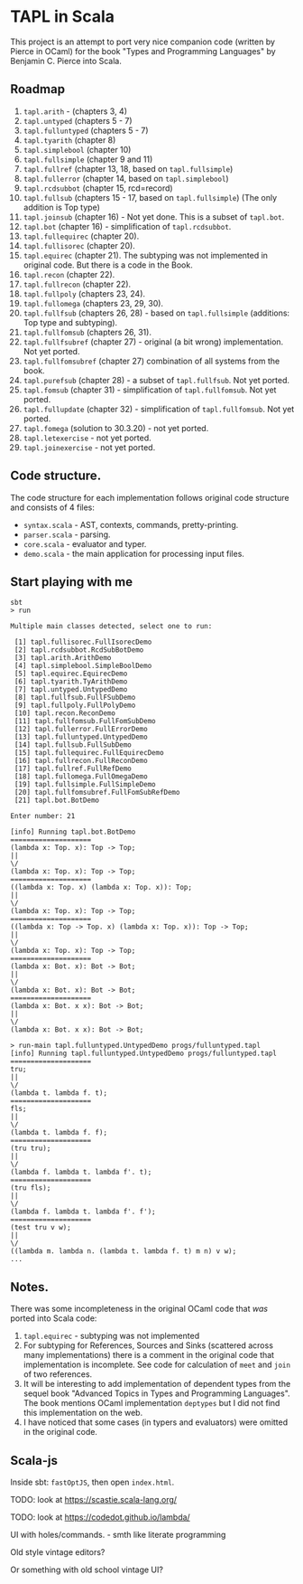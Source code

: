 # TAPL in Scala

This project is an attempt to port very nice companion code (written by Pierce in OCaml) 
for the book "Types and Programming Languages" by Benjamin C. Pierce into Scala.

## Roadmap

01. `tapl.arith` - (chapters 3, 4)
02. `tapl.untyped` (chapters 5 - 7)
03. `tapl.fulluntyped` (chapters 5 - 7)
04. `tapl.tyarith` (chapter 8)
05. `tapl.simplebool` (chapter 10)
06. `tapl.fullsimple` (chapter 9 and 11)
07. `tapl.fullref` (chapter 13, 18, based on `tapl.fullsimple`)
08. `tapl.fullerror` (chapter 14, based on `tapl.simplebool`)
09. `tapl.rcdsubbot` (chapter 15, rcd=record)
10. `tapl.fullsub` (chapters 15 - 17, based on `tapl.fullsimple`) (The only addition is Top type)
11. `tapl.joinsub` (chapter 16) - Not yet done. This is a subset of `tapl.bot`.
12. `tapl.bot` (chapter 16) - simplification of `tapl.rcdsubbot`.
13. `tapl.fullequirec` (chapter 20).
14. `tapl.fullisorec` (chapter 20).
15. `tapl.equirec` (chapter 21). The subtyping was not implemented in original code. But there is a code in the Book.
16. `tapl.recon` (chapter 22).
17. `tapl.fullrecon` (chapter 22).
18. `tapl.fullpoly` (chapters 23, 24).
19. `tapl.fullomega` (chapters 23, 29, 30).
20. `tapl.fullfsub` (chapters 26, 28) - based on `tapl.fullsimple` (additions: Top type and subtyping).
21. `tapl.fullfomsub` (chapters 26, 31).
22. `tapl.fullfsubref` (chapter 27) - original (a bit wrong) implementation. Not yet ported.
23. `tapl.fullfomsubref` (chapter 27) combination of all systems from the book.
24. `tapl.purefsub` (chapter 28) - a subset of `tapl.fullfsub`. Not yet ported.
25. `tapl.fomsub` (chapter  31) - simplification of `tapl.fullfomsub`. Not yet ported.
26. `tapl.fullupdate` (chapter 32) - simplification of `tapl.fullfomsub`. Not yet ported.
27. `tapl.fomega` (solution to 30.3.20) - not yet ported.
28. `tapl.letexercise` - not yet ported.
29. `tapl.joinexercise` - not yet ported.

## Code structure.

The code structure for each implementation follows original code structure and consists of 4 files:

* `syntax.scala` - AST, contexts, commands, pretty-printing.
* `parser.scala` - parsing.
* `core.scala` - evaluator and typer.
* `demo.scala` - the main application for processing input files.

## Start playing with me

	sbt
	> run
	
	Multiple main classes detected, select one to run:
	
	 [1] tapl.fullisorec.FullIsorecDemo
	 [2] tapl.rcdsubbot.RcdSubBotDemo
	 [3] tapl.arith.ArithDemo
	 [4] tapl.simplebool.SimpleBoolDemo
	 [5] tapl.equirec.EquirecDemo
	 [6] tapl.tyarith.TyArithDemo
	 [7] tapl.untyped.UntypedDemo
	 [8] tapl.fullfsub.FullFSubDemo
	 [9] tapl.fullpoly.FullPolyDemo
	 [10] tapl.recon.ReconDemo
	 [11] tapl.fullfomsub.FullFomSubDemo
	 [12] tapl.fullerror.FullErrorDemo
	 [13] tapl.fulluntyped.UntypedDemo
	 [14] tapl.fullsub.FullSubDemo
	 [15] tapl.fullequirec.FullEquirecDemo
	 [16] tapl.fullrecon.FullReconDemo
	 [17] tapl.fullref.FullRefDemo
	 [18] tapl.fullomega.FullOmegaDemo
	 [19] tapl.fullsimple.FullSimpleDemo
	 [20] tapl.fullfomsubref.FullFomSubRefDemo
	 [21] tapl.bot.BotDemo
	 
	Enter number: 21
	
	[info] Running tapl.bot.BotDemo 
	====================
	(lambda x: Top. x): Top -> Top;
	||
	\/
	(lambda x: Top. x): Top -> Top;
	====================
	((lambda x: Top. x) (lambda x: Top. x)): Top;
	||
	\/
	(lambda x: Top. x): Top -> Top;
	====================
	((lambda x: Top -> Top. x) (lambda x: Top. x)): Top -> Top;
	||
	\/
	(lambda x: Top. x): Top -> Top;
	====================
	(lambda x: Bot. x): Bot -> Bot;
	||
	\/
	(lambda x: Bot. x): Bot -> Bot;
	====================
	(lambda x: Bot. x x): Bot -> Bot;
	||
	\/
	(lambda x: Bot. x x): Bot -> Bot;
	
	> run-main tapl.fulluntyped.UntypedDemo progs/fulluntyped.tapl
	[info] Running tapl.fulluntyped.UntypedDemo progs/fulluntyped.tapl
	====================
	tru;
	||
	\/
	(lambda t. lambda f. t);
	====================
	fls;
	||
	\/
	(lambda t. lambda f. f);
	====================
	(tru tru);
	||
	\/
	(lambda f. lambda t. lambda f'. t);
	====================
	(tru fls);
	||
	\/
	(lambda f. lambda t. lambda f'. f');
	====================
	(test tru v w);
	||
	\/
	((lambda m. lambda n. (lambda t. lambda f. t) m n) v w);
	...


## Notes.

There was some incompleteness in the original OCaml code that *was* ported into Scala code:

1. `tapl.equirec` - subtyping was not implemented 
2. For subtyping for References, Sources and Sinks (scattered across many implementations) there is a comment in the original code that implementation is incomplete. 
See code for calculation of `meet` and `join` of two references. 
3. It will be interesting to add implementation of dependent types from the sequel book "Advanced Topics in Types and Programming Languages". 
The book mentions OCaml implementation `deptypes` but I did not find this implementation on the web.
4. I have noticed that some cases (in typers and evaluators) were omitted in the original code.


## Scala-js

Inside sbt: `fastOptJS`, then open `index.html`.

TODO: look at https://scastie.scala-lang.org/

TODO: look at https://codedot.github.io/lambda/

UI with holes/commands. - smth like literate programming

Old style vintage editors?

Or something with old school vintage UI?

